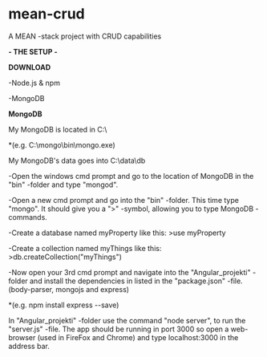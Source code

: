 # mean-crud
A MEAN -stack project with CRUD capabilities

**- THE SETUP -**

**DOWNLOAD**

-Node.js & npm

-MongoDB


**MongoDB**

My MongoDB is located in C:\ 

  *(e.g. C:\mongo\bin\mongo.exe)

My MongoDB's data goes into C:\data\db


-Open the windows cmd prompt and go to the location of MongoDB in the "bin" -folder and type "mongod".

-Open a new cmd prompt and go into the "bin" -folder. This time type "mongo". It should give you a ">" -symbol,
allowing you to type MongoDB -commands.

-Create a database named myProperty like this: >use myProperty

-Create a collection named myThings like this: >db.createCollection("myThings")

-Now open your 3rd cmd prompt and navigate into the "Angular_projekti" -folder and install the dependencies in listed in the "package.json" -file. (body-parser, mongojs and express)

  *(e.g. npm install express --save)

In "Angular_projekti" -folder use the command "node server", to run the "server.js" -file.
The app should be running in port 3000 so open a web-browser (used in FireFox and Chrome)
and type localhost:3000 in the address bar.














